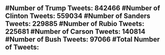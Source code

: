 #Number of Trump Tweets: 842466
#Number of Clinton Tweets: 559034
#Number of Sanders Tweets: 229885
#Number of Rubio Tweets: 225681
#Number of Carson Tweets: 140814
#Number of Bush Tweets: 97066
#Total Number of Tweets:  
---
